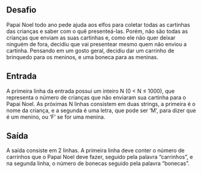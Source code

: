## Desafio

Papai Noel todo ano pede ajuda aos elfos para coletar todas as cartinhas
das crianças e saber com o quê presenteá-las. Porém, não são todas as crianças
que enviam as suas cartinhas e, como ele não quer deixar ninguém de fora,
decidiu que vai presentear mesmo quem não enviou a cartinha. Pensando em um
gosto geral, decidiu dar um carrinho de brinquedo para os meninos, e uma
boneca para as meninas.

## Entrada

A primeira linha da entrada possui um inteiro N (0 < N &leq; 1000), que
representa o número de crianças que não enviaram sua cartinha para o Papai
Noel. As próximas N linhas consistem em duas strings, a primeira é o nome da
criança, e a segunda é uma letra, que pode ser ‘M’, para dizer que é um
menino, ou ‘F’ se for uma menina.

## Saída

A saída consiste em 2 linhas. A primeira linha deve conter o número de
carrinhos que o Papai Noel deve fazer, seguido pela palavra “carrinhos”, e
na segunda linha, o número de bonecas seguido pela palavra “bonecas”. 
